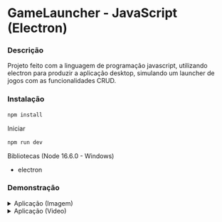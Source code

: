 # GameLauncher - JavaScript (Electron) 

### Descrição

Projeto feito com a linguagem de programação javascript, utilizando electron para produzir a aplicação desktop, simulando um launcher de jogos com as funcionalidades CRUD.

### Instalação 

```bash
npm install 
```

Iniciar 
```bash
npm run dev
```

Bibliotecas (Node 16.6.0 - Windows)
- electron

### Demonstração

<details>
<summary>Aplicação (Imagem)</summary>

![demo](./github/demo_1.png)
![demo](./github/demo_2.png)
![demo](./github/demo_3.png)

</details>

<details>
<summary>Aplicação (Video)</summary>

https://streamable.com/e/oe34fs?quality=highest

</details>

